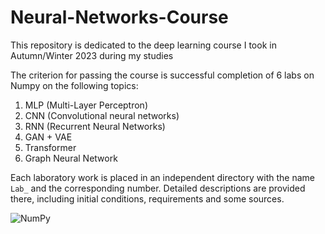 # Neural-Networks-Course

This repository is dedicated to the deep learning course I took in Autumn/Winter 2023 during my studies

The criterion for passing the course is successful completion of 6 labs on Numpy on the following topics:
1. MLP (Multi-Layer Perceptron)
2. CNN (Convolutional neural networks)
3. RNN (Recurrent Neural Networks)
4. GAN + VAE
5. Transformer
6. Graph Neural Network

Each laboratory work is placed in an independent directory with the name `Lab_` and the corresponding number.
Detailed descriptions are provided there, including initial conditions, requirements and some sources.

![NumPy](https://img.shields.io/badge/numpy-%23013243.svg?style=for-the-badge&logo=numpy&logoColor=white)